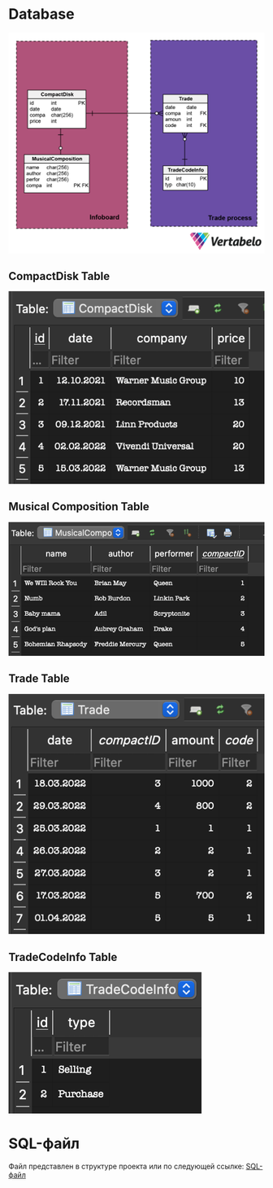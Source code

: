 # Database

![](https://github.com/fpmi-tp2025/tpmp-gr9a-lab4-dead_end/blob/Database/Database/M_S_vertabelo.png)

## CompactDisk Table

![](https://github.com/fpmi-tp2025/tpmp-gr9a-lab4-dead_end/blob/Database/Database/CompactDisk.png)

## Musical Composition Table

![](https://github.com/fpmi-tp2025/tpmp-gr9a-lab4-dead_end/blob/Database/Database/MusicalComp.png)

## Trade Table

![](https://github.com/fpmi-tp2025/tpmp-gr9a-lab4-dead_end/blob/Database/Database/trade.png)

## TradeCodeInfo Table

![](https://github.com/fpmi-tp2025/tpmp-gr9a-lab4-dead_end/blob/Database/Database/tradeinfo.png)

# SQL-файл

Файл представлен в структуре проекта или по следующей ссылке: [SQL-файл](https://drive.google.com/drive/folders/1zctXEqbgZDrBsUjM3lYMPRexHQDcD-su?hl=ru)